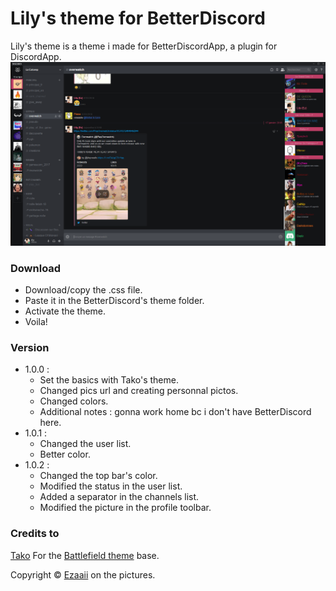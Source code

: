 # Lily's theme for BetterDiscord

Lily's theme is a theme i made for BetterDiscordApp, a plugin for DiscordApp.
![](https://github.com/Ezaaii/BD_Lily_theme/blob/master/img/aperture.PNG?raw=true)

### Download
* Download/copy the .css file.
* Paste it in the BetterDiscord's theme folder.
* Activate the theme.
* Voila!

### Version
  * 1.0.0 :
    * Set the basics with Tako's theme.
    * Changed pics url and creating personnal pictos.
    * Changed colors.
    * Additional notes : gonna work home bc i don't have BetterDiscord here.
  * 1.0.1 :
    * Changed the user list.
    * Better color.
  * 1.0.2 :
    * Changed the top bar's color.
    * Modified the status in the user list.
    * Added a separator in the channels list.
    * Modified the picture in the profile toolbar.

### Credits to
[Tako](https://github.com/takosthings/battlefield) For the [Battlefield theme](https://github.com/takosthings/battlefield) base.

Copyright © [Ezaaii](https://www.facebook.com/ezouille) on the pictures.
